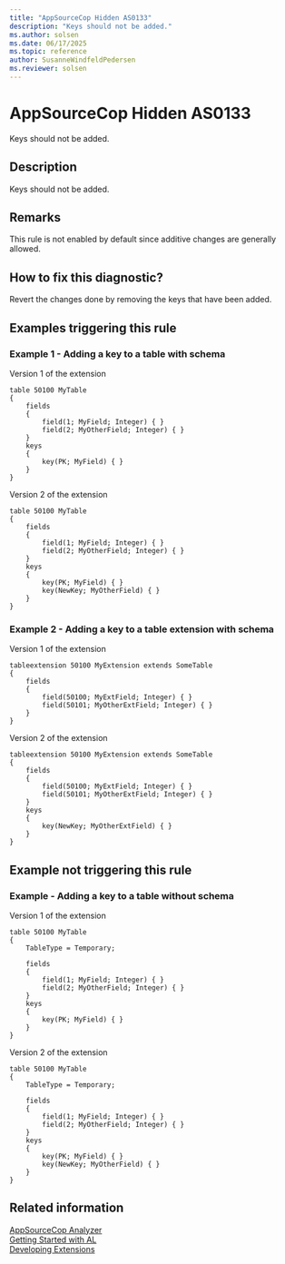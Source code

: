 ```yaml
---
title: "AppSourceCop Hidden AS0133"
description: "Keys should not be added."
ms.author: solsen
ms.date: 06/17/2025
ms.topic: reference
author: SusanneWindfeldPedersen
ms.reviewer: solsen
---
```

[//]: # (START>DO_NOT_EDIT)
[//]: # (IMPORTANT:Do not edit any of the content between here and the END>DO_NOT_EDIT.)
[//]: # (Any modifications should be made in the .xml files in the ModernDev repo.)
# AppSourceCop Hidden AS0133
Keys should not be added.

## Description
Keys should not be added.

[//]: # (IMPORTANT: END>DO_NOT_EDIT)


## Remarks

This rule is not enabled by default since additive changes are generally allowed.

## How to fix this diagnostic?

Revert the changes done by removing the keys that have been added.

## Examples triggering this rule

### Example 1 - Adding a key to a table with schema

Version 1 of the extension

```al
table 50100 MyTable
{
    fields
    {
        field(1; MyField; Integer) { }
        field(2; MyOtherField; Integer) { }
    }
    keys
    {
        key(PK; MyField) { }
    }
}
```

Version 2 of the extension

```al
table 50100 MyTable
{
    fields
    {
        field(1; MyField; Integer) { }
        field(2; MyOtherField; Integer) { }
    }
    keys
    {
        key(PK; MyField) { }
        key(NewKey; MyOtherField) { }
    }
}
```

### Example 2 - Adding a key to a table extension with schema

Version 1 of the extension

```al
tableextension 50100 MyExtension extends SomeTable
{
    fields
    {
        field(50100; MyExtField; Integer) { }
        field(50101; MyOtherExtField; Integer) { }
    }
}
```

Version 2 of the extension

```al
tableextension 50100 MyExtension extends SomeTable
{
    fields
    {
        field(50100; MyExtField; Integer) { }
        field(50101; MyOtherExtField; Integer) { }
    }
    keys
    {
        key(NewKey; MyOtherExtField) { }
    }
}
```

## Example not triggering this rule

### Example - Adding a key to a table without schema

Version 1 of the extension

```al
table 50100 MyTable
{
    TableType = Temporary;

    fields
    {
        field(1; MyField; Integer) { }
        field(2; MyOtherField; Integer) { }
    }
    keys
    {
        key(PK; MyField) { }
    }
}
```

Version 2 of the extension

```al
table 50100 MyTable
{
    TableType = Temporary;

    fields
    {
        field(1; MyField; Integer) { }
        field(2; MyOtherField; Integer) { }
    }
    keys
    {
        key(PK; MyField) { }
        key(NewKey; MyOtherField) { }
    }
}
```

## Related information

[AppSourceCop Analyzer](appsourcecop.md)  
[Getting Started with AL](../devenv-get-started.md)  
[Developing Extensions](../devenv-dev-overview.md)  
